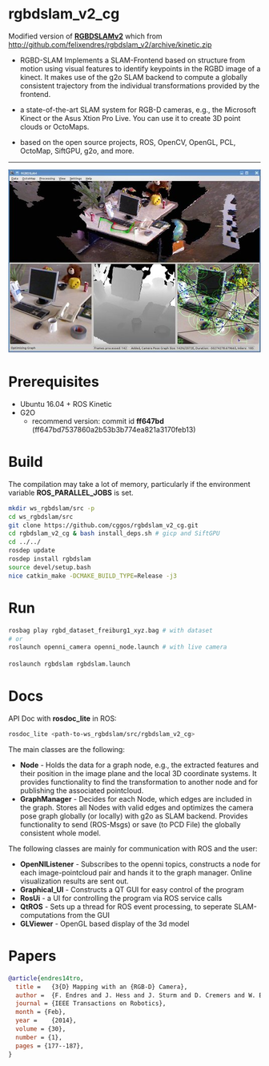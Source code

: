 # rgbdslam_v2_cg

Modified version of **[RGBDSLAMv2](http://felixendres.github.io/rgbdslam_v2/)** which from http://github.com/felixendres/rgbdslam_v2/archive/kinetic.zip

* RGBD-SLAM Implements a SLAM-Frontend based on structure from motion using visual features to identify keypoints in the RGBD image of a kinect. It makes use of the g2o SLAM backend to compute a globally consistent trajectory from the individual transformations provided by the frontend.

* a state-of-the-art SLAM system for RGB-D cameras, e.g., the Microsoft Kinect or the Asus Xtion Pro Live.  You can use it to create 3D point clouds or OctoMaps.

* based on the open source projects, ROS, OpenCV, OpenGL, PCL, OctoMap, SiftGPU, g2o, and more.

-----

<div align=center>
<img src="./rgbdslamv2_fr2desk.jpg" alt="RGBDSLAM on the RGB-D Benchmark Dataset">
</div>

# Prerequisites

* Ubuntu 16.04 + ROS Kinetic
* G2O
  - recommend version: commit id **ff647bd** (ff647bd7537860a2b53b3b774ea821a3170feb13)

# Build

The compilation may take a lot of memory, particularly if the environment variable
**ROS_PARALLEL_JOBS** is set.

```sh
mkdir ws_rgbdslam/src -p
cd ws_rgbdslam/src
git clone https://github.com/cggos/rgbdslam_v2_cg.git
cd rgbdslam_v2_cg & bash install_deps.sh # gicp and SiftGPU
cd ../../
rosdep update
rosdep install rgbdslam
source devel/setup.bash
nice catkin_make -DCMAKE_BUILD_TYPE=Release -j3
```

# Run

```sh
rosbag play rgbd_dataset_freiburg1_xyz.bag # with dataset
# or
roslaunch openni_camera openni_node.launch # with live camera

roslaunch rgbdslam rgbdslam.launch
```

# Docs

API Doc with **rosdoc_lite** in ROS:

```sh
rosdoc_lite <path-to-ws_rgbdslam/src/rgbdslam_v2_cg>
```

The main classes are the following:  

* **Node** - Holds the data for a graph node, e.g., the extracted features and their position in the image plane and the local 3D coordinate systems.
It provides functionality to find the transformation to another node and for publishing the associated pointcloud.
* **GraphManager** - Decides for each Node, which edges are included in the graph. Stores all Nodes with valid edges and optimizes the camera pose graph globally (or locally) with g2o as SLAM backend.
Provides functionality to send (ROS-Msgs) or save (to PCD File) the globally consistent whole model.

The following classes are mainly for communication with ROS and the user:  

* **OpenNIListener** - Subscribes to the openni topics, constructs a node for each image-pointcloud pair and hands it to the graph manager. Online visualization results are sent out.
* **Graphical_UI** - Constructs a QT GUI for easy control of the program
* **RosUi** - a UI for controlling the program via ROS service calls
* **QtROS** - Sets up a thread for ROS event processing, to seperate SLAM-computations from the GUI
* **GLViewer** - OpenGL based display of the 3d model

# Papers

```bibtex
@article{endres14tro,
  title =   {3{D} Mapping with an {RGB-D} Camera},
  author =  {F. Endres and J. Hess and J. Sturm and D. Cremers and W. Burgard},
  journal = {IEEE Transactions on Robotics},
  month = {Feb},
  year =    {2014},
  volume = {30},
  number = {1},
  pages = {177--187},
}
```
